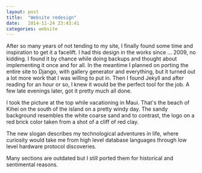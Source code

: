 ```yaml
---
layout: post
title:  "Website redesign"
date:   2014-11-24 23:43:41
categories: website
---
```

After so many years of not tending to my site, I finally found some time and inspiration to get it a facelift. I had this design in the works since ... 2009, no kidding. I found it by chance while doing backups and thought about implementing it once and for all. In the meantime I planned on porting the entire site to Django, with gallery generator and everything, but it turned out a lot more work that I was willing to put in. Then I found Jekyll and after reading for an hour or so, I knew it would be the perfect tool for the job. A few late evenings later, got it pretty much all done. 

I took the picture at the top while vacationing in Maui. That's the beach of Kihei on the south of the island on a pretty windy day. The sandy background resembles the white coarse sand and to contrast, the logo on a red brick color taken from a shot of a cliff of red clay.

The new slogan describes my technological adventures in life, where curiosity would take me from high level database languages through low level hardware protocol discoveries.

Many sections are outdated but I still ported them for historical and sentimental reasons. 

